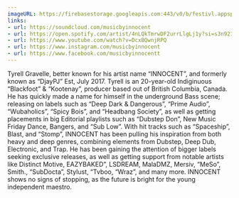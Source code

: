 ```yaml
---
imageURL: https://firebasestorage.googleapis.com:443/v0/b/festivl.appspot.com/o/userContent%2F6C4F61D5-1079-4784-A34B-29E55A29BD2A.png?alt=media&token=47c3602a-74ce-4aaf-92aa-e7123ab7344f
links:
- url: https://soundcloud.com/musicbyinnocent
- url: https://open.spotify.com/artist/4nLQkTmrwDF2urrLlgLj1y?si=s3n921f4RG2szA2kmgmWwg&nd=1&dlsi=51402adef9594fd2
- url: https://www.youtube.com/watch?v=DcxBQwnjRPQ
- url: https://www.instagram.com/musicbyinnocent
- url: https://www.facebook.com/musicbyinnocentt
---
```

Tyrell Gravelle, better known for his artist name “INNOCENT”, and formerly known as “DjayPJ” Est, July 2017. Tyrell is an 20-year-old Indiginuous “Blackfoot” & “Kootenay”, producer based out of British Columbia, Canada. He has quickly made a name for himself in the underground Bass scene; releasing on labels such as “Deep Dark & Dangerous”, “Prime Audio”, “Wubaholics”, “Spicy Bois”, and “Headbang Society”, as well as getting placements in big Editorial playlists such as “Dubstep Don”, New Music Friday Dance, Bangers, and “Sub Low”. With hit tracks such as “Spaceship”, Blast, and “Stomp”, INNOCENT has been pulling his inspiration from both heavy and deep genres, combining elements from Dubstep, Deep Dub, Electronic, and Trap. He has been gaining the attention of bigger labels seeking exclusive releases, as well as getting support from notable artists like Distinct Motive, EAZYBAKED”, LSDREAM, MalaDMZ, Mersiv, “MeSo”, Smith., “SubDocta”, Stylust, “Tvboo, “Wraz”, and many more. INNOCENT shows no signs of stopping, as the future is bright for the young independent maestro.